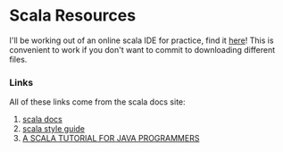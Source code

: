 # Scala Resources 

I'll be working out of an online scala IDE for practice, find it [here](https://scalafiddle.io/)! This is convenient to work 
if you don't want to commit to downloading different files.

### Links 
All of these links come from the scala docs site:

1. [scala docs](https://docs.scala-lang.org/tour/tour-of-scala.html)
2. [scala style guide](https://docs.scala-lang.org/style/index.html)
3. [A SCALA TUTORIAL FOR JAVA PROGRAMMERS](https://docs.scala-lang.org/tutorials/scala-for-java-programmers.html)

